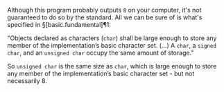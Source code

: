 Although this program probably outputs `8` on your computer, it's not guaranteed to do so by the standard. All we can be sure of is what's specified in §[basic.fundamental]¶1:

"Objects declared as characters (`char`) shall be large enough to store any member of the implementation’s basic character set. (...) A `char`, a `signed char`, and an `unsigned char` occupy the same amount of storage."

So `unsigned char` is the same size as `char`, which is large enough to store any member of the implementation’s basic character set - but not necessarily 8.
